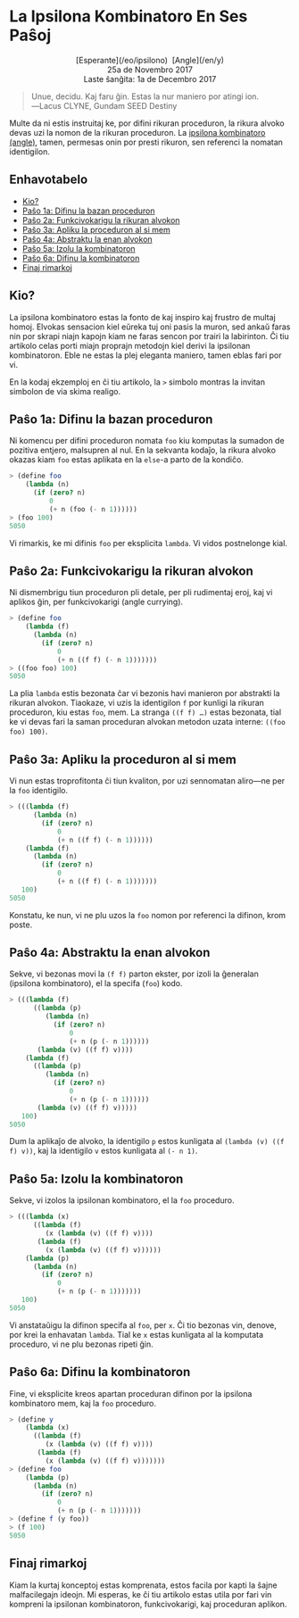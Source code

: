 La Ipsilona Kombinatoro En Ses Paŝoj
====================================

<center>[Esperante](/eo/ipsilono)  [Angle](/en/y)</center>
<center>25a de Novembro 2017</center>
<center>Laste ŝanĝita: 1a de Decembro 2017</center>

>Unue, decidu. Kaj faru ĝin. Estas la nur maniero por atingi ion.<br>
>―Lacus CLYNE, Gundam SEED Destiny

Multe da ni estis instruitaj ke, por difini rikuran proceduron, la rikura alvoko devas uzi la
nomon de la rikuran proceduron. La
[ipsilona kombinatoro (angle)](https://en.wikipedia.org/wiki/Fixed-point_combinator#Y_combinator), tamen,
permesas onin por presti rikuron, sen referenci la nomatan identigilon.


Enhavotabelo
------------

- [Kio?](#kio)
- [Paŝo 1a: Difinu la bazan proceduron](#baza)
- [Paŝo 2a: Funkcivokarigu la rikuran alvokon](#funkcivokarigi)
- [Paŝo 3a: Apliku la proceduron al si mem](#mem)
- [Paŝo 4a: Abstraktu la enan alvokon](#enan)
- [Paŝo 5a: Izolu la kombinatoron](#izoli)
- [Paŝo 6a: Difinu la kombinatoron](#difini)
- [Finaj rimarkoj](#finaj)


<a name="kio">Kio?</a>
----------------------

La ipsilona kombinatoro estas la fonto de kaj inspiro kaj frustro de multaj homoj. Elvokas sensacion
kiel eŭreka tuj oni pasis la muron, sed ankaŭ faras nin por skrapi niajn kapojn kiam ne faras sencon
por trairi la labirinton. Ĉi tiu artikolo celas porti miajn proprajn metodojn kiel derivi la ipsilonan
kombinatoron. Eble ne estas la plej eleganta maniero, tamen eblas fari  por vi.

En la kodaj ekzemploj en ĉi tiu artikolo, la `>` simbolo montras la invitan simbolon de via skima
realigo.


<a name="baza">Paŝo 1a: Difinu la bazan proceduron</a>
------------------------------------------------------

Ni komencu per difini proceduron nomata `foo` kiu komputas la sumadon de pozitiva entjero, malsupren
al nul. En la sekvanta kodaĵo, la rikura alvoko okazas kiam `foo` estas aplikata en la `else`-a
parto de la kondiĉo.

```scheme
> (define foo
    (lambda (n)
      (if (zero? n)
          0
          (+ n (foo (- n 1))))))
> (foo 100)
5050
```

Vi rimarkis, ke mi difinis `foo` per eksplicita `lambda`. Vi vidos postnelonge kial.



<a name="funkcivokarigi">Paŝo 2a: Funkcivokarigu la rikuran alvokon</a>
-----------------------------------------------------------------------

Ni dismembrigu tiun proceduron pli detale, per pli rudimentaj eroj, kaj vi aplikos ĝin, per
funkcivokarigi (angle currying).

```scheme
> (define foo
    (lambda (f)
      (lambda (n)
        (if (zero? n)
            0
            (+ n ((f f) (- n 1)))))))
> ((foo foo) 100)
5050
```

La plia `lambda` estis bezonata ĉar vi bezonis havi manieron por abstrakti la rikuran
alvokon. Tiaokaze, vi uzis la identigilon `f` por kunligi la rikuran proceduron, kiu estas `foo`,
mem. La stranga `((f f) …)` estas bezonata, tial ke vi devas fari la saman proceduran alvokan
metodon uzata interne: `((foo foo) 100)`.


<a name="mem">Paŝo 3a: Apliku la proceduron al si mem</a>
---------------------------------------------------------

Vi nun estas troprofitonta ĉi tiun kvaliton, por uzi sennomatan aliro—ne per la `foo` identigilo.

```scheme
> (((lambda (f)
      (lambda (n)
        (if (zero? n)
            0
            (+ n ((f f) (- n 1))))))
    (lambda (f)
      (lambda (n)
        (if (zero? n)
            0
            (+ n ((f f) (- n 1)))))))
   100)
5050
```

Konstatu, ke nun, vi ne plu uzos la `foo` nomon por referenci la difinon, krom poste.


<a name="enan">Paŝo 4a: Abstraktu la enan alvokon</a>
------------------------------------------------------

Sekve, vi bezonas movi la `(f f)` parton ekster, por izoli la ĝeneralan (ipsilona kombinatoro), el la
specifa (`foo`) kodo.

```scheme
> (((lambda (f)
      ((lambda (p)
         (lambda (n)
           (if (zero? n)
               0
               (+ n (p (- n 1))))))
       (lambda (v) ((f f) v))))
    (lambda (f)
      ((lambda (p)
         (lambda (n)
           (if (zero? n)
               0
               (+ n (p (- n 1))))))
       (lambda (v) ((f f) v)))))
   100)
5050
```

Dum la aplikaĵo de alvoko, la identigilo `p` estos kunligata al `(lambda (v) ((f f) v))`, kaj la
identigilo `v` estos kunligata al `(- n 1)`.



<a name="izoli">Paŝo 5a: Izolu la kombinatoron</a>
--------------------------------------------------

Sekve, vi izolos la ipsilonan kombinatoro, el la `foo` proceduro.

```scheme
> (((lambda (x)
      ((lambda (f)
         (x (lambda (v) ((f f) v))))
       (lambda (f)
         (x (lambda (v) ((f f) v))))))
    (lambda (p)
      (lambda (n)
        (if (zero? n)
            0
            (+ n (p (- n 1)))))))
   100)
5050
```

Vi anstataŭigu la difinon specifa al `foo`, per `x`. Ĉi tio bezonas vin, denove, por krei la enhavatan
`lambda`. Tial ke `x` estas kunligata al la komputata proceduro, vi ne plu bezonas ripeti ĝin.



<a name="difini">Paŝo 6a: Difinu la kombinatoron</a>
----------------------------------------------------

Fine, vi eksplicite kreos apartan proceduran difinon por la ipsilona kombinatoro mem, kaj la `foo`
proceduro.

```scheme
> (define y
    (lambda (x)
      ((lambda (f)
         (x (lambda (v) ((f f) v))))
       (lambda (f)
         (x (lambda (v) ((f f) v)))))))
> (define foo
    (lambda (p)
      (lambda (n)
        (if (zero? n)
            0
            (+ n (p (- n 1)))))))
> (define f (y foo))
> (f 100)
5050
```


<a name="finaj">Finaj rimarkoj</a>
----------------------------------------

Kiam la kurtaj konceptoj estas komprenata, estos facila por kapti la ŝajne malfacilegajn ideojn. Mi
esperas, ke ĉi tiu artikolo estas utila por fari vin kompreni la ipsilonan kombinatoron, funkcivokarigi,
kaj proceduran aplikon.
